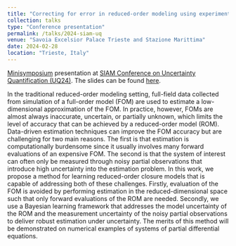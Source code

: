 ```yaml
---
title: "Correcting for error in reduced-order modeling using experimental partial observations and Bayesian system ID"
collection: talks
type: "Conference presentation"
permalink: /talks/2024-siam-uq
venue: "Savoia Excelsior Palace Trieste and Stazione Marittima"
date: 2024-02-28
location: "Trieste, Italy"
---
```


[Minisymposium](https://meetings.siam.org/sess/dsp_programsess.cfm?SESSIONCODE=78429) presentation at [SIAM Conference on Uncertainty Quantification (UQ24)](https://www.siam.org/conferences/cm/conference/uq24). The slides can be found [here](../files/2024-siam-uq-slides.pdf).

In the traditional reduced-order modeling setting, full-field data collected from simulation of a full-order model (FOM) are used to estimate a low-dimensional approximation of the FOM. In practice, however, FOMs are almost always inaccurate, uncertain, or partially unknown, which limits the level of accuracy that can be achieved by a reduced-order model (ROM). Data-driven estimation techniques can improve the FOM accuracy but are challenging for two main reasons. The first is that estimation is computationally burdensome since it usually involves many forward evaluations of an expensive FOM. The second is that the system of interest can often only be measured through noisy partial observations that introduce high uncertainty into the estimation problem. In this work, we propose a method for learning reduced-order closure models that is capable of addressing both of these challenges. Firstly, evaluation of the FOM is avoided by performing estimation in the reduced-dimensional space such that only forward evaluations of the ROM are needed. Secondly, we use a Bayesian learning framework that addresses the model uncertainty of the ROM and the measurement uncertainty of the noisy partial observations to deliver robust estimation under uncertainty. The merits of this method will be demonstrated on numerical examples of systems of partial differential equations.